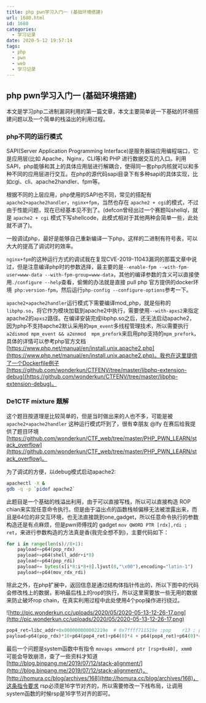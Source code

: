 ```yaml
---
title: php pwn学习入门一 (基础环境搭建)
url: 1680.html
id: 1680
categories:
  - 学习记录
date: 2020-5-12 19:57:14
tags:
  - php
  - pwn
  - web
  - 学习记录
---
```


## php pwn学习入门一 (基础环境搭建)

本文是学习php二进制漏洞利用的第一篇文章，本文主要简单说一下基础的环境搭建问题以及一个简单的栈溢出的利用过程。

<!-- more -->

### php不同的运行模式

SAPI(Server Application Programming Interface)是服务器端应用编程端口，它是应用层(比如 Apache，Nginx，CLI等)和 PHP 进行数据交互的入口。利用SAPI，php能够和其上的具体应用层进行解耦合，使得同一套php内核就可以和多种不同的应用层进行交互。在php的源代码sapi目录下有多种sapi的具体实现，比如cgi、cli、apache2handler、fpm等。

根据不同的上层应用，php使用的SAPI也不同，常见的搭配有`apache2+apache2handler`，`nginx+fpm`，当然也存在 `apache2 + cgi`的模式，不过由于性能问题，现在已经基本见不到了。(defcon曾经出过一个赛题叫shellql，就是 `apache2 + cgi` 模式下写shellcode，此模式相对于其他两种会简单一些，此处就不讲了)。

一般调试php，最好是能够自己重新编译一下php，这样的二进制有符号表，可以大大的提高了调试时的效率。

`nginx+fpm`的这种运行方式的调试我在复现CVE-2019-11043漏洞的那篇文章中说过，但是注意编译php时的参数选择，最主要的是`--enable-fpm --with-fpm-user=www-data --with-fpm-group=www-data`，其他的编译参数的含义可以直接使用`./configure --help`查看，偷懒的办法就是直接 pull php 官方提供的docker环境` php:version-fpm`，然后运行`php-config --configure-options`参考一下。

`apache2+apache2handler`运行模式下需要编译mod_php，就是俗称的 `libphp.so`，将它作为模块加载到apache2中执行，需要使用`--with-apxs2`来指定apache2的`apxs2`路径。在编译安装完成libphp.so之后，还无法启动apache2，因为php不支持apche2默认采用的`mpm_event`多线程管理技术，所以需要执行`a2dismod mpm_event && a2enmod  mpm_prefork`来启用php支持的`mpm_prefork`，具体的详情可以参考php官方文档[https://www.php.net/manual/en/install.unix.apache2.php](https://www.php.net/manual/en/install.unix.apache2.php)。我也在这里提供了一个Dockerfile例子[https://github.com/wonderkun/CTFENV/tree/master/libphp-extension-debug](https://github.com/wonderkun/CTFENV/tree/master/libphp-extension-debug)。

### De1CTF mixture 题解

这个题目按道理是比较简单的，但是当时做出来的人也不多，可能是被 `apache2+apache2handler` 这种运行模式吓到了，很有幸朋友 @lfy 在赛后给我提供了题目环境[https://github.com/wonderkun/CTF_web/tree/master/PHP_PWN_LEARN/stack_overflow](https://github.com/wonderkun/CTF_web/tree/master/PHP_PWN_LEARN/stack_overflow)。

为了调试的方便，以debug模式启动apache2: 

```bash
apachectl -X &
gdb -q -p `pidof apache2`
```

此题目是一个基础的栈溢出利用，由于可以直接写栈，所以可以直接构造 ROP chian来实现任意命令执行。但是由于溢出点的函数栈帧偏移无法被泄露出来，而且是64位的非交互环境，也无法直接跳到one_gadget，所以任意命令执行的参数构造还是有点麻烦，但是pwn师傅找的 gadget `mov QWORD PTR [rdx],rdi ; ret`，来进行参数构造的方法真是香(我完全想不到)，主要代码如下：

```python
for i in range(len(s)//8+1):
    payload+=p64(pop_rdx)
    payload+=p64(shell_addr+i*8)
    payload+=p64(pop_rdi)
    payload+= bytes(s[i*8:i*8+8].ljust(8,"\x00"),encoding="latin-1")
    payload+=p64(mov_rdx_rdi)
```

除此之外，在php扩展中，返回信息是通过结构体指针传出的，所以下图中的代码会修改栈上的数据，影响最后栈上的rop的执行，所以这里需要放一些无用的数据来防止破坏rop chain，在真实利用过程中此处使用4个pop操作进行绕过。

![http://pic.wonderkun.cc/uploads/2020/05/2020-05-13-12-26-17.png](http://pic.wonderkun.cc/uploads/2020/05/2020-05-13-12-26-17.png)

```python
pop4_ret=libc_addr+0x000000000002219e  # 0x7ffff711519e ;pop    r13 ; pop    r14 ;pop    r15;pop    rbp; ret
payload=p64(pop_rdx)*10+p64(pop4_ret)+p64(0)*4 + p64(pop4_ret)+p64(0)*4
```

最后一个问题是system函数中有指令 `movaps xmmword ptr [rsp+0x40], xmm0 `可能会导致崩溃，查了一些资料才知道 [http://blog.binpang.me/2019/07/12/stack-alignment/](http://blog.binpang.me/2019/07/12/stack-alignment/)，[http://homura.cc/blog/archives/168](http://homura.cc/blog/archives/168)，这条指令要求 rsp必须是16字节对齐的，所以需要修改一下栈布局，让调用system函数的时候rsp是16字节对齐的即可。

